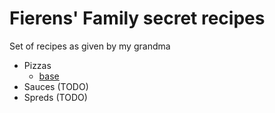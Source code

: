 # Fierens' Family secret recipes

Set of recipes as given by my grandma

- Pizzas 
    - [base](Pizzas/base.md)
- Sauces (TODO)
- Spreds (TODO)
